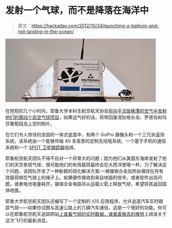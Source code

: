 # 发射一个气球，而不是降落在海洋中

> 原文：<https://hackaday.com/2012/10/24/launching-a-balloon-and-not-landing-in-the-ocean/>

![](img/a078f0efd072654bf4762c30bef9a971.png "balloon")

在短短的几个小时内，耶鲁大学本科生航空航天协会[将向平流层稀薄的空气中发射他们的第四个高空气球项目](http://yaleaerospace.com/skyview/)，如果运气好的话，将带回康涅狄格长岛、罗德岛和玛莎葡萄园岛上空的照片。

在它们令人惊讶的坚固的一体式底盘中，有两个 GoPro 摄像头和一个三冗余遥测系统，该系统由一个能够传输 40 多英里的定制无线电系统、一个基于手机的通信系统和一个 [SPOT 卫星跟踪器](http://hackaday.com/2012/04/17/communicating-from-anywhere-with-a-spot-connect/)组成。

耶鲁航空航天团队不得不应对一个非常大的问题；因为他们从美国东海岸发射了他们的天空景观气球，很可能他们的有效载荷最终会在大西洋里喝一杯。为了解决这个问题，该团队开发了一种新颖的简化解决方案:一根镍铬合金加热丝缠绕在将有效载荷绑在气球上的绳子上。如果硬件接收到来自地面的信号，或者软件出现问题，或者电池电量耗尽，镍铬合金电路将从运载火箭上释放气球，希望将其返回固体地面。

耶鲁大学航空航天团队还编写了一个定制的 iOS 应用程序，允许追逐汽车实时跟踪气球——如果你试图与高速公路上的几辆汽车通信，这是一个很好的功能。你可以在耶鲁航空航天追踪网站[上查看气球的实时数据，或者直接去](http://yaleaerospace.com/live-4/)[的推特](https://twitter.com/YaleAerospace)上阅读关于这次飞行的最新消息。